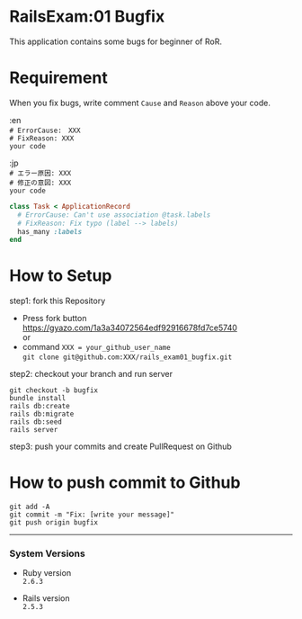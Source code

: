 # RailsExam:01 Bugfix

This application contains some bugs for beginner of RoR.  

# Requirement

When you fix bugs, write comment `Cause` and `Reason` above your code.  

:en  
`# ErrorCause:　XXX`  
`# FixReason: XXX`  
`your code`  

:jp  
`# エラー原因: XXX`  
`# 修正の意図: XXX`  
`your code`  
```ruby
class Task < ApplicationRecord
  # ErrorCause: Can't use association @task.labels
  # FixReason: Fix typo (label --> labels)
  has_many :labels
end
```

# How to Setup
step1: fork this Repository
- Press fork button
https://gyazo.com/1a3a34072564edf92916678fd7ce5740  
or
- command
`XXX = your_github_user_name`  
`git clone git@github.com:XXX/rails_exam01_bugfix.git`  

step2: checkout your branch and run server  
  
`git checkout -b bugfix`  
`bundle install`  
`rails db:create`  
`rails db:migrate`  
`rails db:seed`  
`rails server`  

step3: push your commits and create PullRequest on Github

# How to push commit to Github
`git add -A`  
`git commit -m "Fix: [write your message]"`  
`git push origin bugfix`  

---
### System Versions

* Ruby version  
`2.6.3`

* Rails version  
`2.5.3`

